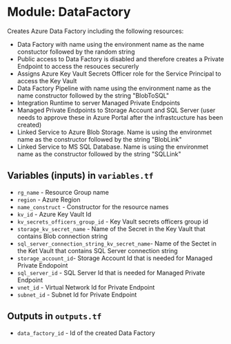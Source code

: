 # Module: DataFactory
Creates Azure Data Factory including the following resources:
* Data Factory with name using the environment name as the name constuctor followed by the random string
* Public access to Data Factory is disabled and therefore creates a Private Endpoint to access the resouces securerly
* Assigns Azure Key Vault Secrets Officer role for the Service Principal to access the Key Vault
* Data Factory Pipeline with name using the environment name as the name constructor followed by the string "BlobToSQL"
* Integration Runtime to server Managed Private Endpoints
* Managed Private Endpoints to Storage Account and SQL Server (user needs to approve these in Azure Portal after the infrastcucture has been created)
* Linked Service to Azure Blob Storage. Name is using the environmet name as the constructor followed by the string "BlobLink"
* Linked Service to MS SQL Database. Name is using the environmet name as the constructor followed by the string "SQLLink"

## Variables (inputs) in `variables.tf`
* `rg_name` - Resource Group name
* `region` - Azure Region
* `name_construct` - Constructor for the resource names
* `kv_id` - Azure Key Vault Id
* `kv_secrets_officers_group_id` - Key Vault secrets officers group id
* `storage_kv_secret_name` - Name of the Secret in the Key Vault that contains Blob connection string
* `sql_server_connection_string_kv_secret_name`- Name of the Sectet in the Ket Vault that contains SQL Server connection string
* `storage_account_id`- Storage Account Id that is needed for Managed Private Endopoint
* `sql_server_id` - SQL Server Id that is needed for Managed Private Endpoint
* `vnet_id` - Virtual Network Id for Private Endpoint
* `subnet_id` - Subnet Id for Private Endpoint

## Outputs in `outputs.tf`
* `data_factory_id` - Id of the created Data Factory

